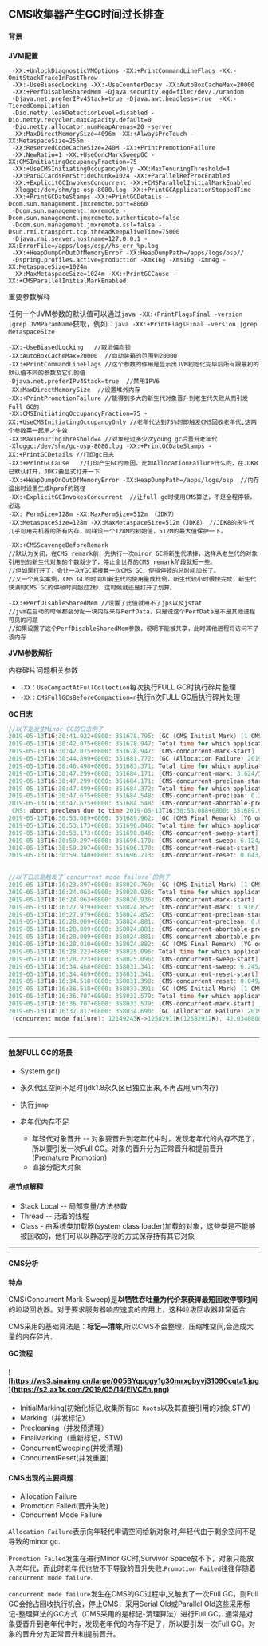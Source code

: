 ## CMS收集器产生GC时间过长排查

#### 背景

**JVM配置**

```
 -XX:+UnlockDiagnosticVMOptions -XX:+PrintCommandLineFlags -XX:-OmitStackTraceInFastThrow 
 -XX:-UseBiasedLocking -XX:-UseCounterDecay -XX:AutoBoxCacheMax=20000 
 -XX:+PerfDisableSharedMem -Djava.security.egd=file:/dev/./urandom 
 -Djava.net.preferIPv4Stack=true -Djava.awt.headless=true  -XX:-TieredCompilation 
 -Dio.netty.leakDetectionLevel=disabled -Dio.netty.recycler.maxCapacity.default=0 
 -Dio.netty.allocator.numHeapArenas=20 -server  
 -XX:MaxDirectMemorySize=4096m -XX:+AlwaysPreTouch -XX:MetaspaceSize=256m 
 -XX:ReservedCodeCacheSize=240M -XX:+PrintPromotionFailure 
 -XX:NewRatio=1 -XX:+UseConcMarkSweepGC -XX:CMSInitiatingOccupancyFraction=75 
 -XX:+UseCMSInitiatingOccupancyOnly -XX:MaxTenuringThreshold=4 
 -XX:ParGCCardsPerStrideChunk=1024 -XX:+ParallelRefProcEnabled 
 -XX:+ExplicitGCInvokesConcurrent -XX:+CMSParallelInitialMarkEnabled 
 -Xloggc:/dev/shm/gc-osp-8080.log -XX:+PrintGCApplicationStoppedTime 
 -XX:+PrintGCDateStamps -XX:+PrintGCDetails -Dcom.sun.management.jmxremote.port=8060 
 -Dcom.sun.management.jmxremote -Dcom.sun.management.jmxremote.authenticate=false 
 -Dcom.sun.management.jmxremote.ssl=false -Dsun.rmi.transport.tcp.threadKeepAliveTime=75000
 -Djava.rmi.server.hostname=127.0.0.1 -XX:ErrorFile=/apps/logs/osp//hs_err_%p.log
 -XX:+HeapDumpOnOutOfMemoryError -XX:HeapDumpPath=/apps/logs/osp// 
 -Dspring.profiles.active=production -Xmx16g -Xms16g -Xmn4g -XX:MetaspaceSize=1024m
 -XX:MaxMetaspaceSize=1024m -XX:+PrintGCCause -XX:+CMSParallelInitialMarkEnabled  
```

重要参数解释

任何一个JVM参数的默认值可以通过`java -XX:+PrintFlagsFinal -version |grep JVMParamName`获取，例如：`java -XX:+PrintFlagsFinal -version |grep MetaspaceSize`

```less
-XX:-UseBiasedLocking   //取消偏向锁
-XX:AutoBoxCacheMax=20000  //自动装箱的范围到20000
-XX:+PrintCommandLineFlags //这个参数的作用是显示出JVM初始化完毕后所有跟最初的默认值不同的参数及它们的值
-Djava.net.preferIPv4Stack=true  //禁用IPV6
-XX:MaxDirectMemorySize  //设置堆外内存
-XX:+PrintPromotionFailure //能得到多大的新生代对象晋升到老生代失败从而引发Full GC的
-XX:CMSInitiatingOccupancyFraction=75 -XX:+UseCMSInitiatingOccupancyOnly //老年代达到75%时即触发CMS回收老年代,这两个参数需一起用才生效
-XX:MaxTenuringThreshold=4 //对象经过多少次young gc后晋升老年代
-Xloggc:/dev/shm/gc-osp-8080.log -XX:+PrintGCDateStamps -XX:+PrintGCDetails //打印gc日志
-XX:+PrintGCCause   //打印产生GC的原因，比如AllocationFailure什么的，在JDK8已默认打开，JDK7要显式打开一下
-XX:+HeapDumpOnOutOfMemoryError -XX:HeapDumpPath=/apps/logs/osp  //内存溢出时设置生成hprof的路径
-XX:+ExplicitGCInvokesConcurrent  //让full gc时使用CMS算法，不是全程停顿，必选
-XX: PermSize=128m -XX:MaxPermSize=512m （JDK7）
-XX:MetaspaceSize=128m -XX:MaxMetaspaceSize=512m（JDK8） //JDK8的永生代几乎可用完机器的所有内存，同样设一个128M的初始值，512M的最大值保护一下。

-XX:+CMSScavengeBeforeRemark
//默认为关闭，在CMS remark前，先执行一次minor GC将新生代清掉，这样从老生代的对象引用到的新生代对象的个数就少了，停止全世界的CMS remark阶段就短一些。
//但如果打开了，会让一次YGC紧接着一次CMS GC，使得停顿的总时间加长了。
//又一个真实案例，CMS GC的时间和新生代的使用量成比例，新生代较小时很快完成，新生代快满时CMS GC的停顿时间超过2秒，这时候就还是打开了划算。

-XX:+PerfDisableSharedMem //设置了此值就用不了jps以及jstat
//jvm在启动的时候都会分配一块内存来存PerfData，只是说这个PerfData是不是其他进程可见的问题
//如果设置了这个PerfDisableSharedMem参数，说明不能被共享，此时其他进程将访问不了该内存

```





**JVM参数解析**

内存碎片问题相关参数

+ `-XX：UseCompactAtFullCollection`每次执行FULL GC时执行碎片整理
+ `-XX：CMSFullGCsBeforeCompaction=n`执行n次FULL GC后执行碎片处理

**GC日志**

```verilog
//以下是发生Minor GC的日志例子
2019-05-13T16:30:41.922+0800: 351678.795: [GC (CMS Initial Mark) [1 CMS-initial-mark: 11685845K(12582912K)] 15346701K(16357824K), 0.1520733 secs] [Times: user=2.70 sys=0.00, real=0.16 secs] 
2019-05-13T16:30:42.075+0800: 351678.947: Total time for which application threads were stopped: 0.1534123 seconds, Stopping threads took: 0.0001098 seconds
2019-05-13T16:30:42.075+0800: 351678.947: [CMS-concurrent-mark-start]
2019-05-13T16:30:44.899+0800: 351681.772: [GC (Allocation Failure) 2019-05-13T16:30:44.900+0800: 351681.772: [ParNew: 3774912K->365634K(3774912K), 1.5980074 secs] 15460757K->12281907K(16357824K), 1.5983630 secs] [Times: user=3.58 sys=0.00, real=1.60 secs] 
2019-05-13T16:30:46.498+0800: 351683.371: Total time for which application threads were stopped: 1.5996209 seconds, Stopping threads took: 0.0001083 seconds
2019-05-13T16:30:47.299+0800: 351684.171: [CMS-concurrent-mark: 3.624/5.224 secs] [Times: user=22.32 sys=0.00, real=5.22 secs] 
2019-05-13T16:30:47.299+0800: 351684.171: [CMS-concurrent-preclean-start]
2019-05-13T16:30:47.499+0800: 351684.372: Total time for which application threads were stopped: 0.0011321 seconds, Stopping threads took: 0.0001062 seconds
2019-05-13T16:30:47.675+0800: 351684.548: [CMS-concurrent-preclean: 0.366/0.376 secs] [Times: user=0.41 sys=0.00, real=0.38 secs] 
2019-05-13T16:30:47.675+0800: 351684.548: [CMS-concurrent-abortable-preclean-start]
 CMS: abort preclean due to time 2019-05-13T16:30:53.088+0800: 351689.960: [CMS-concurrent-abortable-preclean: 5.412/5.413 secs] [Times: user=6.19 sys=0.00, real=5.41 secs] 
2019-05-13T16:30:53.089+0800: 351689.962: [GC (CMS Final Remark) [YG occupancy: 810536 K (3774912 K)]2019-05-13T16:30:53.089+0800: 351689.962: [Rescan (parallel) , 0.0502591 secs]2019-05-13T16:30:53.139+0800: 351690.012: [weak refs processing, 0.0025081 secs]2019-05-13T16:30:53.142+0800: 351690.014: [class unloading, 0.0178253 secs]2019-05-13T16:30:53.160+0800: 351690.032: [scrub symbol table, 0.0110555 secs]2019-05-13T16:30:53.171+0800: 351690.043: [scrub string table, 0.0015640 secs][1 CMS-remark: 11916273K(12582912K)] 12726810K(16357824K), 0.0839412 secs] [Times: user=0.94 sys=0.00, real=0.08 secs] 
2019-05-13T16:30:53.173+0800: 351690.046: Total time for which application threads were stopped: 0.0851026 seconds, Stopping threads took: 0.0001201 seconds
2019-05-13T16:30:53.173+0800: 351690.046: [CMS-concurrent-sweep-start]
2019-05-13T16:30:59.297+0800: 351696.170: [CMS-concurrent-sweep: 6.124/6.124 secs] [Times: user=7.15 sys=0.00, real=6.13 secs] 
2019-05-13T16:30:59.297+0800: 351696.170: [CMS-concurrent-reset-start]
2019-05-13T16:30:59.340+0800: 351696.213: [CMS-concurrent-reset: 0.043/0.043 secs] [Times: user=0.04 sys=0.00, real=0.04 secs] 
    

//以下日志是触发了`concurrent mode failure`的例子    
2019-05-13T18:16:23.897+0800: 358020.769: [GC (CMS Initial Mark) [1 CMS-initial-mark: 12149436K(12582912K)] 15381749K(16357824K), 0.1664505 secs] [Times: user=2.96 sys=0.00, real=0.17 secs] 
2019-05-13T18:16:24.063+0800: 358020.936: Total time for which application threads were stopped: 0.1678487 seconds, Stopping threads took: 0.0001188 seconds
2019-05-13T18:16:24.063+0800: 358020.936: [CMS-concurrent-mark-start]
2019-05-13T18:16:27.979+0800: 358024.852: [CMS-concurrent-mark: 3.916/3.916 secs] [Times: user=20.20 sys=0.00, real=3.92 secs] 
2019-05-13T18:16:27.979+0800: 358024.852: [CMS-concurrent-preclean-start]
2019-05-13T18:16:28.009+0800: 358024.881: [CMS-concurrent-preclean: 0.029/0.029 secs] [Times: user=0.03 sys=0.00, real=0.03 secs] 
2019-05-13T18:16:28.009+0800: 358024.881: [CMS-concurrent-abortable-preclean-start]
2019-05-13T18:16:28.009+0800: 358024.881: [CMS-concurrent-abortable-preclean: 0.000/0.000 secs] [Times: user=0.00 sys=0.00, real=0.00 secs] 
2019-05-13T18:16:28.010+0800: 358024.882: [GC (CMS Final Remark) [YG occupancy: 3401424 K (3774912 K)]2019-05-13T18:16:28.010+0800: 358024.883: [Rescan (parallel) , 0.1787776 secs]2019-05-13T18:16:28.189+0800: 358025.061: [weak refs processing, 0.0026205 secs]2019-05-13T18:16:28.191+0800: 358025.064: [class unloading, 0.0182134 secs]2019-05-13T18:16:28.210+0800: 358025.082: [scrub symbol table, 0.0113039 secs]2019-05-13T18:16:28.221+0800: 358025.094: [scrub string table, 0.0015662 secs][1 CMS-remark: 12149436K(12582912K)] 15550861K(16357824K), 0.2132539 secs] [Times: user=3.24 sys=0.00, real=0.21 secs] 
2019-05-13T18:16:28.223+0800: 358025.096: Total time for which application threads were stopped: 0.2145090 seconds, Stopping threads took: 0.0001171 seconds
2019-05-13T18:16:28.223+0800: 358025.096: [CMS-concurrent-sweep-start]
2019-05-13T18:16:34.468+0800: 358031.341: [CMS-concurrent-sweep: 6.245/6.245 secs] [Times: user=7.30 sys=0.00, real=6.24 secs] 
2019-05-13T18:16:34.469+0800: 358031.341: [CMS-concurrent-reset-start]
2019-05-13T18:16:34.518+0800: 358031.390: [CMS-concurrent-reset: 0.049/0.049 secs] [Times: user=0.06 sys=0.00, real=0.05 secs] 
2019-05-13T18:16:36.518+0800: 358033.391: [GC (CMS Initial Mark) [1 CMS-initial-mark: 12149243K(12582912K)] 15904204K(16357824K), 0.1884803 secs] [Times: user=3.36 sys=0.00, real=0.19 secs] 
2019-05-13T18:16:36.707+0800: 358033.579: Total time for which application threads were stopped: 0.1896868 seconds, Stopping threads took: 0.0000894 seconds
2019-05-13T18:16:36.707+0800: 358033.579: [CMS-concurrent-mark-start]
2019-05-13T18:16:37.817+0800: 358034.690: [GC (Allocation Failure) 2019-05-13T18:16:37.817+0800: 358034.690: [ParNew: 3774912K->3774912K(3774912K), 0.0000360 secs]2019-05-13T18:16:37.817+0800: 358034.690: [CMS2019-05-13T18:16:40.611+0800: 358037.484: [CMS-concurrent-mark: 3.903/3.904 secs] [Times: user=19.59 sys=0.00, real=3.91 secs] 
 (concurrent mode failure): 12149243K->12582911K(12582912K), 42.0340808 secs] 15924155K->12729771K(16357824K), [Metaspace: 95589K->95589K(1134592K)], 42.0344497 secs] [Times: user=53.25 sys=0.00, real=42.03 secs] 
    
```

------



#### 触发FULL GC的场景

+ System.gc()

+ 永久代区空间不足时(jdk1.8永久区已独立出来,不再占用jvm内存)

+ 执行`jmap`

+ 老年代内存不足

  + 年轻代对象晋升 -- 对象要晋升到老年代中时，发现老年代的内存不足了，所以要引发一次Full GC。对象的晋升分为正常晋升和提前晋升(Premature Promotion)
  + 直接分配大对象




#### 根节点解释

+ Stack Local  -- 局部变量/方法参数
+ Thread -- 活着的线程
+ Class - 由系统类加载器(system class loader)加载的对象，这些类是不能够被回收的，他们可以以静态字段的方式保存持有其它对象

------



#### CMS分析

**特点**

CMS(Concurrent Mark-Sweep)是**以牺牲吞吐量为代价来获得最短回收停顿时间**的垃圾回收器。对于要求服务器响应速度的应用上，这种垃圾回收器非常适合

CMS采用的基础算法是：**标记—清除**,所以CMS不会整理、压缩堆空间,会造成大量的内存碎片.

**GC流程**

#### ![https://ws3.sinaimg.cn/large/005BYqpggy1g30mrxgbyvj31090cqta1.jpg](https://s2.ax1x.com/2019/05/14/EIVCEn.png)

+ InitialMarking(初始化标记,收集所有`GC Roots`以及其直接引用的对象,STW)
+ Marking（并发标记）
+ Precleaning（并发预清理）
+ FinalMarking（重新标记，STW)
+ ConcurrentSweeping(并发清理)
+ ConcurrentReset(并发重置)



#### CMS出现的主要问题

+ Allocation Failure
+ Promotion Failed(晋升失败)
+ Concurrent Mode Failure



`Allocation Failure`表示向年轻代申请空间给新对象时,年轻代由于剩余空间不足导致的minor gc.

`Promotion Failed`发生在进行Minor GC时,Survivor Space放不下，对象只能放入老年代，而此时老年代也放不下导致的晋升失败.`Promotion Failed`往往伴随着`concurrent mode failure`.

`concurrent mode failure`发生在CMS的GC过程中,又触发了一次Full GC，则Full GC会抢占回收执行机会，停止CMS，采用Serial Old或Parallel Old这些采用标记-整理算法的GC方式（CMS采用的是标记-清理算法）进行Full GC。通常是对象要晋升到老年代中时，发现老年代的内存不足了，所以要引发一次Full GC。对象的晋升分为正常晋升和提前晋升。












































